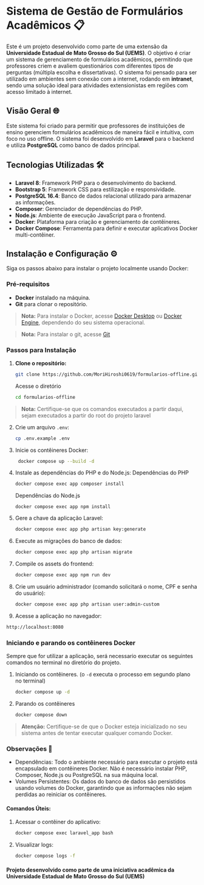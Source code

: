# Sistema de Gestão de Formulários Acadêmicos 📋

Este é um projeto desenvolvido como parte de uma extensão da **Universidade Estadual de Mato Grosso do Sul (UEMS)**. O objetivo é criar um sistema de gerenciamento de formulários acadêmicos, permitindo que professores criem e avaliem questionários com diferentes tipos de perguntas (múltipla escolha e dissertativas). O sistema foi pensado para ser utilizado em ambientes sem conexão com a internet, rodando em **intranet**, sendo uma solução ideal para atividades extensionistas em regiões com acesso limitado à internet.

## Visão Geral 🌐

Este sistema foi criado para permitir que professores de instituições de ensino gerenciem formulários acadêmicos de maneira fácil e intuitiva, com foco no uso offline. O sistema foi desenvolvido em **Laravel** para o backend e utiliza **PostgreSQL** como banco de dados principal.

## Tecnologias Utilizadas 🛠️

- **Laravel 8**: Framework PHP para o desenvolvimento do backend.
- **Bootstrap 5**: Framework CSS para estilização e responsividade.
- **PostgreSQL 16.4**: Banco de dados relacional utilizado para armazenar as informações.
- **Composer**: Gerenciador de dependências do PHP.
- **Node.js**: Ambiente de execução JavaScript para o frontend.
- **Docker**: Plataforma para criação e gerenciamento de contêineres.
- **Docker Compose**: Ferramenta para definir e executar aplicativos Docker multi-contêiner.

## Instalação e Configuração ⚙️

Siga os passos abaixo para instalar o projeto localmente usando Docker:

### Pré-requisitos

- **Docker** instalado na máquina.
- **Git** para clonar o repositório.

> **Nota:** Para instalar o Docker, acesse [Docker Desktop](https://www.docker.com/products/docker-desktop) ou [Docker Engine](https://docs.docker.com/engine/install/), dependendo do seu sistema operacional.

> **Nota:** Para instalar o git, acesse [Git](https://git-scm.com/downloads)

### Passos para Instalação

1. **Clone o repositório:**

   ```bash
   git clone https://github.com/MoriHiroshi0619/formularios-offline.git
   ```
   Acesse o diretório
   ```bash
   cd formularios-offline

> **Nota:** Certifique-se que os comandos executados a partir daqui, sejam executados a partir do root do projeto laravel 

2. Crie um arquivo `.env`:
   ```bash
   cp .env.example .env
   
3. Inicie os contêineres Docker:
   ```bash
    docker compose up --build -d
   
4. Instale as dependências do PHP e do Node.js:
   Dependências do PHP
   ```bash
   docker compose exec app composer install
   ```
   Dependências do Node.js
   ```
   docker compose exec app npm install
   ```
6. Gere a chave da aplicação Laravel:
   ```bash
   docker compose exec app php artisan key:generate
   
7. Execute as migrações do banco de dados:
   ```bash
   docker compose exec app php artisan migrate

8. Compile os assets do frontend:
   ```bash
   docker compose exec app npm run dev

9. Crie um usuário administrador (comando solicitará o nome, CPF e senha do usuário):
   ```bash
   docker compose exec app php artisan user:admin-custom

10. Acesse a aplicação no navegador:
   ```bash
   http://localhost:8080
   ```

### Iniciando e parando os contêineres Docker
Sempre que for utilizar a aplicação, será necessario executar os seguintes comandos no terminal no diretório do projeto.

1. Iniciando os contêineres. (o `-d` executa o processo em segundo plano no terminal)
   ```bash
   docker compose up -d
   ```
2. Parando os contêineres
   ```bash
   docker compose down

> **Atenção:** Certifique-se de que o Docker esteja inicializado no seu sistema antes de tentar executar qualquer comando Docker. 

### Observações 📝
- Dependências: Todo o ambiente necessário para executar o projeto está encapsulado em contêineres Docker. Não é necessário instalar PHP, Composer, Node.js ou PostgreSQL na sua máquina local.
- Volumes Persistentes: Os dados do banco de dados são persistidos usando volumes do Docker, garantindo que as informações não sejam perdidas ao reiniciar os contêineres.

#### Comandos Úteis:
1. Acessar o contêiner do aplicativo:
   ```bash
   docker compose exec laravel_app bash
2. Visualizar logs:
   ```bash
   docker compose logs -f 

#### Projeto desenvolvido como parte de uma iniciativa acadêmica da Universidade Estadual de Mato Grosso do Sul (UEMS)








